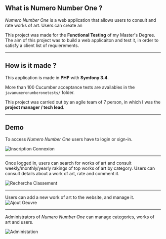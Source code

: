## What is Numero Number One ?

*Numero Number One* is a web application that allows users to consult and rate works of art.
Users can create an

This project was made for the **Functional Testing** of my Master's Degree.
The aim of this project was to build a web applicaiton and test it, in order to satisfy a client list of requierements.


-----------------------------

## How is it made ?

This application is made in **PHP** with **Symfony 3.4**.

More than 100 Cucumber acceptance tests are availables in the `javanumeronumberonetests/` folder.

This project was carried out by an agile team of 7 person, in which I was the **project manager / tech lead**.



----------------------------------------


## Demo

To access *Numero Number One* users have to login or sign-in.

![Inscription Connexion](./demo/connection-inscription.gif "Inscription Connextion")

----

Once logged in, users can search for works of art and consult weekly/monthly/yearly rakings of top works of art by category.
Users can consult details about a work of art, rate and comment it.

![Recherche Classement](./demo/recherche-classement.gif "Recherche Classement")

----

Users can add a new work of art to the website, and manage it.
![Ajout Oeuvre](./demo/ajout-oeuvre.gif "Ajout Oeuvre")

----

Administrators of *Numero Number One* can manage categories, works of art and users.

![Administation](./demo/administration.gif "Administration")




